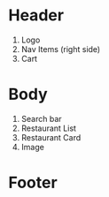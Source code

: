 
# Header

  1. Logo
  2. Nav Items (right side)
  3. Cart

# Body

  1. Search bar
  2. Restaurant List
  3. Restaurant Card
  4. Image

# Footer
